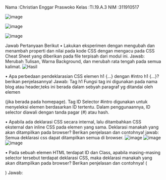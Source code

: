 Nama  :Christian Enggar Praswoko
Kelas :TI.19.A.3
NIM :311910517

![image](https://user-images.githubusercontent.com/81626901/113732569-e5346d80-9723-11eb-831e-3c9432b3403c.png)

![image](https://user-images.githubusercontent.com/81626901/113732642-f1b8c600-9723-11eb-99d4-1970849ee391.png)

![image](https://user-images.githubusercontent.com/81626901/113732703-fed5b500-9723-11eb-9d61-0106346946fc.png)


 Jawab Pertanyaan Berikut
•	Lakukan eksperimen dengan mengubah dan menambah properti dan nilai pada kode CSS dengan mengacu pada CSS Cheat Sheet yang diberikan pada file terpisah dari modul ini.
  Jawab:  Merubah Tulisan, Warna Background, dan merubah rata tengah pada semua kalimat.
          ![Hasil](https://user-images.githubusercontent.com/81626901/113724093-33457300-971c-11eb-955f-9bb5f5afab07.png)
          
• Apa perbedaan pendeklarasian CSS elemen h1 {...} dengan #intro h1 {...}? berikan penjelasannya!
  Jawab: Tag h1 Fungsi tag ini digunakan pada nama blog atau header,teks ini berada dalam sebyah paragraf yg ditandai oleh elemen <p> (jika berada pada homepage).
         Tag ID Selector #intro digunakan untuk menyeleksi elemen berdasarkan ID tertentu. Dalam penggunaannya, ID selector diawali dengan tanda pagar (#) atau hash.
 
• Apabila ada deklarasi CSS secara internal, lalu ditambahkan CSS eksternal dan inline CSS pada elemen yang sama. Deklarasi manakah yang akan ditampilkan pada browser? Berikan
penjelasan dan contohnya!
  jawab:  Semua deklarasi css dapat ditampilkan semua di browser.
          ![image](https://user-images.githubusercontent.com/81626901/113727972-db107000-971f-11eb-92f2-7eaba6501d46.png)
          ![image](https://user-images.githubusercontent.com/81626901/113728027-e6fc3200-971f-11eb-99d7-dabcf3333889.png)
          ![image](https://user-images.githubusercontent.com/81626901/113728081-f1b6c700-971f-11eb-848b-4b5455df7010.png)

• Pada sebuah elemen HTML terdapat ID dan Class, apabila masing-masing selector tersebut terdapat deklarasi CSS, maka deklarasi manakah yang akan ditampilkan pada browser? Berikan
penjelasan dan contohnya! ( <p id="paragraf-1" class="text-paragraf"> )
  Jawab: 
